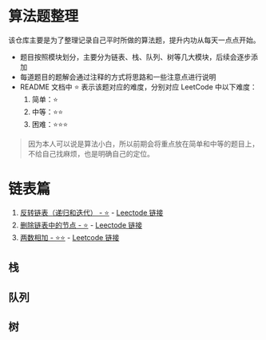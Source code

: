 # 算法题整理

该仓库主要是为了整理记录自己平时所做的算法题，提升内功从每天一点点开始。

- 题目按照模块划分，主要分为链表、栈、队列、树等几大模块，后续会逐步添加
- 每道题目的题解会通过注释的方式将思路和一些注意点进行说明
- README 文档中 ⭐️ 表示该题对应的难度，分别对应 LeetCode 中以下难度：
  1. 简单：⭐️
  2. 中等：⭐️⭐️
  3. 困难：⭐️⭐️⭐️

> 因为本人可以说是算法小白，所以前期会将重点放在简单和中等的题目上，不给自己找麻烦，也是明确自己的定位。

# 链表篇

1. [反转链表（递归和迭代） - ⭐️](/链表/206-反转链表.js) - [Leectode 链接](https://leetcode-cn.com/problems/reverse-linked-list/)
2. [删除链表中的节点 - ⭐️](/链表/237-删除链表中的节点.js) - [Leectode 链接](https://leetcode-cn.com/problems/delete-node-in-a-linked-list/)
3. [两数相加 - ⭐️⭐️](/链表/22-两数相加.js) - [Leetcode 链接](https://leetcode-cn.com/problems/add-two-numbers/)

## 栈

## 队列

## 树

